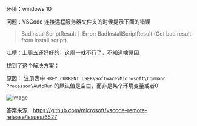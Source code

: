 环境：windows 10



问题：VSCode 连接远程服务器文件夹的时候提示下面的错误
> BadInstallScriptResult │ Error: BadInstallScriptResult (Got bad result from install script)       


吐槽：上周五还好好的，这周一就不行了，不知道啥原因

找到了这个解决方案：

原因： 注册表中 `HKEY_CURRENT_USER\Software\Microsoft\Command Processor\AutoRun` 的默认值是空白，而非是某个环境变量或者0

![Image](https://github.com/user-attachments/assets/6eb953c1-58c0-4b23-b5b5-519f333ba9df)


答案来源：https://github.com/microsoft/vscode-remote-release/issues/6527